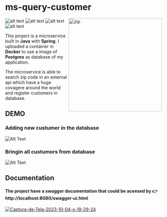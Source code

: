 
<h1>ms-query-customer </h1>
<img src="https://zip-api.eu/assets/web/images/logo_white.svg" 300px width="300px" alt="zip" align="right">

![alt text](https://img.shields.io/badge/spring%20boot-6DB33F.svg?style=for-the-badge&logo=springboot&logoColor=white) ![alt text](https://img.shields.io/badge/docker-2496ED.svg?style=for-the-badge&logo=docker&logoColor=white)   ![alt text](https://img.shields.io/badge/postgreSQL-4169E1.svg?style=for-the-badge&logo=postgresql&logoColor=white) ![alt text](https://img.shields.io/badge/Swagger-85EA2D?style=for-the-badge&logo=Swagger&logoColor=white)

This project is a microservice built in **Java** with **Spring**. I uploaded a container in **Docker** to use a image of  **Postgres** as database of my application.

The microservice is able to search zip code in an external api which have a huge covagere around the world and register customers in database.
## DEMO

### Adding new custumer in the database
![Alt Text](https://media3.giphy.com/media/v1.Y2lkPTc5MGI3NjExOHFyMnY2bWdlMGx6N2dsdWwwdWcyY29iNzBibGh0aGlmeWp2NWN0dyZlcD12MV9pbnRlcm5hbF9naWZfYnlfaWQmY3Q9Zw/mj812fGcAh1Rlcrtaa/giphy.gif)

### Bringin all custumors from database
![Alt Text](https://media4.giphy.com/media/v1.Y2lkPTc5MGI3NjExdW91ZnVub2EzdGpoeDVuYmFqeHk2cGc1Yzk0eTA2bWhza2ozdG4yNiZlcD12MV9pbnRlcm5hbF9naWZfYnlfaWQmY3Q9Zw/Skq862LlJ3boLSuQD6/giphy.gif)

## Documentation
#### The project have a swagger documentation that could be aceesed by 👉 http://localhost:8080/swagger-ui.html
<a href="https://ibb.co/wJ4sy9r"><img src="https://i.ibb.co/f8HvMhG/Captura-de-Tela-2023-10-04-s-19-29-24.png" alt="Captura-de-Tela-2023-10-04-s-19-29-24" border="0"></a>